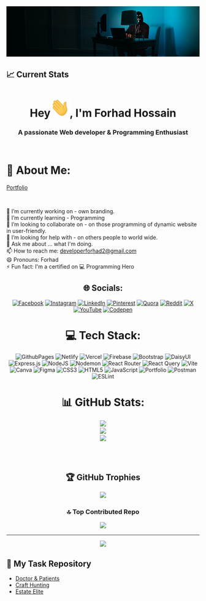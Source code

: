 <div align="center">
 
 
<img width="100%" height="25%" src="/assets/banner1.jpg" alt="cover" />
</div>

## :chart_with_upwards_trend: Current Stats
<h1 align="center">Hey<img src = "/assets/hi.gif" width="50px" height="50px">, I'm Forhad Hossain</h1>  
<h3 align="center">A passionate Web developer & Programming Enthusiast</h3> 
<br>


 # 💫 About Me:
 <div>
  
 [Portfolio](https://forhad-hossain.netlify.app)
  
 </div>
 <br/>
  
🔭 I’m currently working on - own branding.<br>🌱 I’m currently learning - Programming<br>👯 I’m looking to collaborate on - on those programming of dynamic website in user-friendly.<br>🤔 I’m looking for help with - on others people to world wide.<br>💬 Ask me about ... what I'm doing.<br>📫 How to reach me: developerforhad2@gmail.com<br>😄 Pronouns: Forhad<br>⚡ Fun fact: I'm a certified on 💻 Programming Hero
<div align='center'>


## 🌐 Socials:
[![Facebook](https://img.shields.io/badge/Facebook-%231877F2.svg?logo=Facebook&logoColor=white)](https://facebook.com/yesforhad) [![Instagram](https://img.shields.io/badge/Instagram-%23E4405F.svg?logo=Instagram&logoColor=white)](https://instagram.com/yesforhad) [![LinkedIn](https://img.shields.io/badge/LinkedIn-%230077B5.svg?logo=linkedin&logoColor=white)](https://linkedin.com/in/mdforhadhossainbabu) [![Pinterest](https://img.shields.io/badge/Pinterest-%23E60023.svg?logo=Pinterest&logoColor=white)](https://pinterest.com/yesforhad) [![Quora](https://img.shields.io/badge/Quora-%23B92B27.svg?logo=Quora&logoColor=white)](https://quora.com/profile/yesforhad) [![Reddit](https://img.shields.io/badge/Reddit-%23FF4500.svg?logo=Reddit&logoColor=white)](https://reddit.com/user/yesforhad) [![X](https://img.shields.io/badge/X-black.svg?logo=X&logoColor=white)](https://x.com/yesforhad) [![YouTube](https://img.shields.io/badge/YouTube-%23FF0000.svg?logo=YouTube&logoColor=white)](https://youtube.com/@@yesforhads) [![Codepen](https://img.shields.io/badge/Codepen-000000?style=for-the-badge&logo=codepen&logoColor=white)](https://codepen.io/yesforhad) 

# 💻 Tech Stack:
![GithubPages](https://img.shields.io/badge/github%20pages-121013?style=for-the-badge&logo=github&logoColor=white) ![Netlify](https://img.shields.io/badge/netlify-%23000000.svg?style=for-the-badge&logo=netlify&logoColor=#00C7B7) ![Vercel](https://img.shields.io/badge/vercel-%23000000.svg?style=for-the-badge&logo=vercel&logoColor=white) ![Firebase](https://img.shields.io/badge/firebase-%23039BE5.svg?style=for-the-badge&logo=firebase) ![Bootstrap](https://img.shields.io/badge/bootstrap-%238511FA.svg?style=for-the-badge&logo=bootstrap&logoColor=white) ![DaisyUI](https://img.shields.io/badge/daisyui-5A0EF8?style=for-the-badge&logo=daisyui&logoColor=white) ![Express.js](https://img.shields.io/badge/express.js-%23404d59.svg?style=for-the-badge&logo=express&logoColor=%2361DAFB) ![NodeJS](https://img.shields.io/badge/node.js-6DA55F?style=for-the-badge&logo=node.js&logoColor=white) ![Nodemon](https://img.shields.io/badge/NODEMON-%23323330.svg?style=for-the-badge&logo=nodemon&logoColor=%BBDEAD) ![React Router](https://img.shields.io/badge/React_Router-CA4245?style=for-the-badge&logo=react-router&logoColor=white) ![React Query](https://img.shields.io/badge/-React%20Query-FF4154?style=for-the-badge&logo=react%20query&logoColor=white) ![Vite](https://img.shields.io/badge/vite-%23646CFF.svg?style=for-the-badge&logo=vite&logoColor=white) ![Canva](https://img.shields.io/badge/Canva-%2300C4CC.svg?style=for-the-badge&logo=Canva&logoColor=white) ![Figma](https://img.shields.io/badge/figma-%23F24E1E.svg?style=for-the-badge&logo=figma&logoColor=white) ![CSS3](https://img.shields.io/badge/css3-%231572B6.svg?style=for-the-badge&logo=css3&logoColor=white) ![HTML5](https://img.shields.io/badge/html5-%23E34F26.svg?style=for-the-badge&logo=html5&logoColor=white) ![JavaScript](https://img.shields.io/badge/javascript-%23323330.svg?style=for-the-badge&logo=javascript&logoColor=%23F7DF1E) ![Portfolio](https://img.shields.io/badge/Portfolio-%23000000.svg?style=for-the-badge&logo=firefox&logoColor=#FF7139) ![Postman](https://img.shields.io/badge/Postman-FF6C37?style=for-the-badge&logo=postman&logoColor=white) ![ESLint](https://img.shields.io/badge/ESLint-4B3263?style=for-the-badge&logo=eslint&logoColor=white)
# 📊 GitHub Stats:
![](https://github-readme-stats.vercel.app/api?username=MdForhadHossainBabu&theme=dark&hide_border=false&include_all_commits=false&count_private=false)<br/>
![](https://github-readme-streak-stats.herokuapp.com/?user=MdForhadHossainBabu&theme=dark&hide_border=false)<br/>
![](https://github-readme-stats.vercel.app/api/top-langs/?username=MdForhadHossainBabu&theme=dark&hide_border=false&include_all_commits=false&count_private=false&layout=compact)

<br/>
<br/>

## 🏆 GitHub Trophies
![](https://github-profile-trophy.vercel.app/?username=MdForhadHossainBabu&theme=radical&no-frame=false&no-bg=true&margin-w=4)

### 🔝 Top Contributed Repo
![](https://github-contributor-stats.vercel.app/api?username=MdForhadHossainBabu&limit=5&theme=dark&combine_all_yearly_contributions=true)

---
[![](https://visitcount.itsvg.in/api?id=MdForhadHossainBabu&label=Profile%20Visits&color=1&icon=2&pretty=true)](https://visitcount.itsvg.in)

<!-- Proudly created with GPRM ( https://gprm.itsvg.in ) -->
</div>

 ## 👀 My Task Repository
 - [Doctor & Patients](https://github.com/MdForhadHossainBabu/Effective-task)
 - [Craft Hunting](https://github.com/MdForhadHossainBabu/Hunting-Craft)
 - [Estate Elite](https://github.com/MdForhadHossainBabu/Effective-task)

